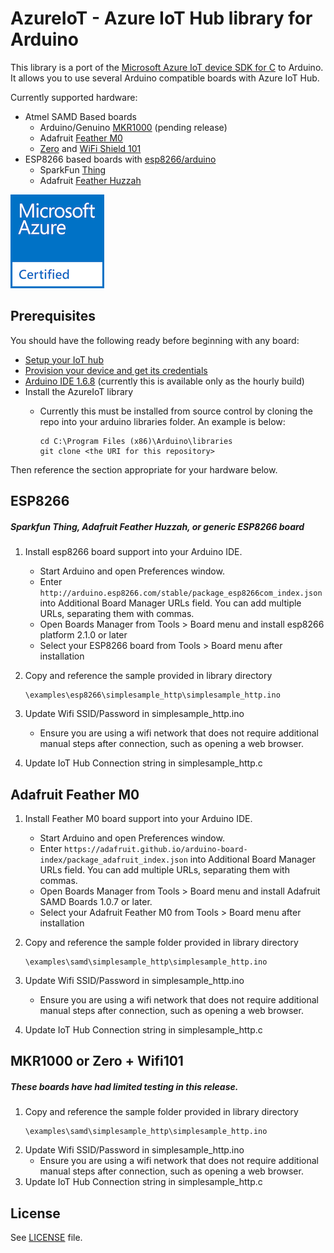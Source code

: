 # AzureIoT - Azure IoT Hub library for Arduino

This library is a port of the [Microsoft Azure IoT device SDK for C](https://github.com/Azure/azure-iot-sdks/blob/master/c/readme.md) to Arduino. It allows you to use several Arduino compatible boards with Azure IoT Hub.

Currently supported hardware:
- Atmel SAMD Based boards
  - Arduino/Genuino [MKR1000](https://www.arduino.cc/en/Main/ArduinoMKR1000) (pending release)
  - Adafruit [Feather M0](https://www.adafruit.com/products/3010)
  - [Zero](https://www.arduino.cc/en/Main/ArduinoBoardZero) and [WiFi Shield 101](https://www.arduino.cc/en/Main/ArduinoWiFiShield101) 
- ESP8266 based boards with [esp8266/arduino](https://github.com/esp8266/arduino)
  - SparkFun [Thing](https://www.sparkfun.com/products/13711)
  - Adafruit [Feather Huzzah](https://www.adafruit.com/products/2821)

[![Microsoft Azure Certified][Microsoft-Azure-Certified-Badge]][azure-certifiedforiot]

## Prerequisites

You should have the following ready before beginning with any board:
-   [Setup your IoT hub](https://github.com/Azure/azure-iot-sdks/blob/master/doc/setup_iothub.md)
-   [Provision your device and get its credentials](https://github.com/Azure/azure-iot-sdks/blob/master/doc/manage_iot_hub.md)
-   [Arduino IDE 1.6.8](https://www.arduino.cc/en/Main/Software) (currently this is available only as the hourly build)
-  Install the AzureIoT library
    * Currently this must be installed from source control by cloning the repo into your arduino libraries folder.  An example is below:

        ```
        cd C:\Program Files (x86)\Arduino\libraries
        git clone <the URI for this repository>
        ```
Then reference the section appropriate for your hardware below.

## ESP8266
##### Sparkfun Thing, Adafruit Feather Huzzah, or generic ESP8266 board

1. Install esp8266 board support into your Arduino IDE.
    * Start Arduino and open Preferences window.
    * Enter `http://arduino.esp8266.com/stable/package_esp8266com_index.json` into Additional Board Manager URLs field. You can add multiple URLs, separating them with commas.
    * Open Boards Manager from Tools > Board menu and install esp8266 platform 2.1.0 or later 
    * Select your ESP8266 board from Tools > Board menu after installation
    
2. Copy and reference the sample provided in library directory 
    ```
    \examples\esp8266\simplesample_http\simplesample_http.ino
    ```
3. Update Wifi SSID/Password in simplesample_http.ino 
    * Ensure you are using a wifi network that does not require additional manual steps after connection, such as opening a web browser.
4. Update IoT Hub Connection string in simplesample_http.c


## Adafruit Feather M0
1. Install Feather M0 board support into your Arduino IDE.
    * Start Arduino and open Preferences window.
    * Enter `https://adafruit.github.io/arduino-board-index/package_adafruit_index.json` into Additional Board Manager URLs field. You can add multiple URLs, separating them with commas.
    * Open Boards Manager from Tools > Board menu and install Adafruit SAMD Boards 1.0.7 or later.
    * Select your Adafruit Feather M0 from Tools > Board menu after installation

2. Copy and reference the sample folder provided in library directory 
    ```
    \examples\samd\simplesample_http\simplesample_http.ino
    ```
3. Update Wifi SSID/Password in simplesample_http.ino 
    * Ensure you are using a wifi network that does not require additional manual steps after connection, such as opening a web browser.
4. Update IoT Hub Connection string in simplesample_http.c

## MKR1000 or Zero + Wifi101
##### These boards have had limited testing in this release.
1. Copy and reference the sample folder provided in library directory 
    ```
    \examples\samd\simplesample_http\simplesample_http.ino
    ```
2. Update Wifi SSID/Password in simplesample_http.ino 
    * Ensure you are using a wifi network that does not require additional manual steps after connection, such as opening a web browser.
3. Update IoT Hub Connection string in simplesample_http.c

## License

See [LICENSE](LICENSE) file.

[azure-certifiedforiot]:  http://azure.com/certifiedforiot 
[Microsoft-Azure-Certified-Badge]: images/Microsoft-Azure-Certified-150x150.png (Microsoft Azure Certified)
